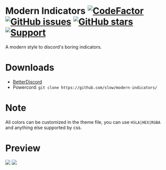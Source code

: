 # Modern Indicators [![CodeFactor](https://www.codefactor.io/repository/github/slow/modern-indicators/badge)](https://www.codefactor.io/repository/github/slow/modern-indicators) [![GitHub issues](https://img.shields.io/github/issues/slow/modern-indicators?style=flat)](https://github.com/slow/modern-indicators/issues) [![GitHub stars](https://img.shields.io/github/stars/slow/modern-indicators?style=flat)](https://github.com/slow/modern-indicators/stargazers) [![Support](https://img.shields.io/discord/875126204758360094)](https://discord.gg/shnvz5ryAt)
A modern style to discord's boring indicators.

# Downloads
- [BetterDiscord](https://slow.github.io/downloader/?theme=modern-indicators)
- Powercord: `git clone https://github.com/slow/modern-indicators/`

# Note
All colors can be customized in the theme file, you can use `HSLA|HEX|RGBA` and anything else supported by css.

# Preview
<img src="https://i.imgur.com/qk0aZN0.png"/>
<img src="https://i.imgur.com/mh452Fp.png"/>
